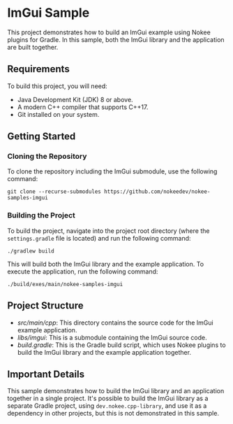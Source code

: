 # ImGui Sample

This project demonstrates how to build an ImGui example using Nokee plugins for Gradle.
In this sample, both the ImGui library and the application are built together.

## Requirements

To build this project, you will need:

- Java Development Kit (JDK) 8 or above.
- A modern C++ compiler that supports C++17.
- Git installed on your system.

## Getting Started

### Cloning the Repository

To clone the repository including the ImGui submodule, use the following command:

```
git clone --recurse-submodules https://github.com/nokeedev/nokee-samples-imgui
```

### Building the Project

To build the project, navigate into the project root directory (where the `settings.gradle` file is located) and run the following command:

```
./gradlew build
```

This will build both the ImGui library and the example application.
To execute the application, run the following command:

```
./build/exes/main/nokee-samples-imgui
```

## Project Structure

- *src/main/cpp*: This directory contains the source code for the ImGui example application.
- *libs/imgui*: This is a submodule containing the ImGui source code.
- *build.gradle*: This is the Gradle build script, which uses Nokee plugins to build the ImGui library and the example application together.

## Important Details

This sample demonstrates how to build the ImGui library and an application together in a single project.
It's possible to build the ImGui library as a separate Gradle project, using `dev.nokee.cpp-library`, and use it as a dependency in other projects, but this is not demonstrated in this sample.
